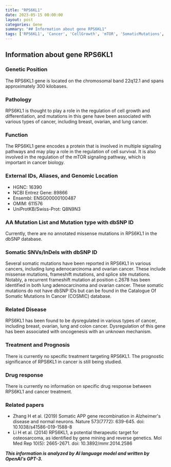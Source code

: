 ```yaml
---
title: "RPS6KL1"
date: 2023-05-15 00:00:00
layout: post
categories: Gene
summary: "## Information about gene RPS6KL1"
tags: ['RPS6KL1', 'Cancer', 'CellGrowth', 'mTOR', 'SomaticMutations', 'Oncogenesis', 'Prognosis', 'DrugResponse']
---
```


## Information about gene RPS6KL1

### Genetic Position
The RPS6KL1 gene is located on the chromosomal band 22q12.1 and spans approximately 300 kilobases.

### Pathology 
RPS6KL1 is thought to play a role in the regulation of cell growth and differentiation, and mutations in this gene have been associated with various types of cancer, including breast, ovarian, and lung cancer.

### Function
The RPS6KL1 gene encodes a protein that is involved in multiple signaling pathways and may play a role in the regulation of cell survival. It is also involved in the regulation of the mTOR signaling pathway, which is important in cancer biology.

### External IDs, Aliases, and Genomic Location
- HGNC: 16390
- NCBI Entrez Gene: 89866
- Ensembl: ENSG00000100487
- OMIM: 611576
- UniProtKB/Swiss-Prot: Q8N9N3

### AA Mutation List and Mutation type with dbSNP ID
Currently, there are no annotated missense mutations in RPS6KL1 in the dbSNP database. 

### Somatic SNVs/InDels with dbSNP ID
Several somatic mutations have been reported in RPS6KL1 in various cancers, including lung adenocarcinoma and ovarian cancer. These include missense mutations, frameshift mutations, and splice site mutations. Notably, a recurrent frameshift mutation at position c.2678 has been identified in both lung adenocarcinoma and ovarian cancer. These somatic mutations do not have dbSNP IDs but can be found in the Catalogue Of Somatic Mutations In Cancer (COSMIC) database.

### Related Disease
RPS6KL1 has been found to be dysregulated in various types of cancer, including breast, ovarian, lung and colon cancer. Dysregulation of this gene has been associated with oncogenesis with an unknown mechanism. 

### Treatment and Prognosis
There is currently no specific treatment targeting RPS6KL1. The prognostic significance of RPS6KL1 in cancer is still being studied. 

### Drug response
There is currently no information on specific drug response between RPS6KL1 and cancer treatment.

### Related papers
- Zhang H et al. (2019) Somatic APP gene recombination in Alzheimer's disease and normal neurons. Nature 573(7772): 639-645. doi: 10.1038/s41586-019-1588-8
- Li H et al. (2014) RPS6KL1, a potential therapeutic target for osteosarcoma, as identified by gene mining and reverse genetics. Mol Med Rep 10(5): 2665-2671. doi: 10.3892/mmr.2014.2586

**_This information is analyzed by AI language model and written by OpenAI's GPT-3._**